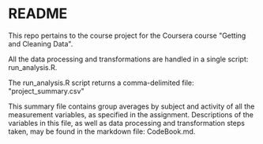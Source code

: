 README
========================================================

This repo pertains to the course project for the Coursera course "Getting and Cleaning Data".

All the data processing and transformations are handled in a single script:
run_analysis.R.  

The run_analysis.R script returns a comma-delimited file: "project_summary.csv"

This summary file contains group averages by subject and activity of all the measurement variables, as specified in the assignment.  Descriptions of the variables in this file, as well as data processing and transformation steps taken, may be found in the markdown file:
CodeBook.md.   


